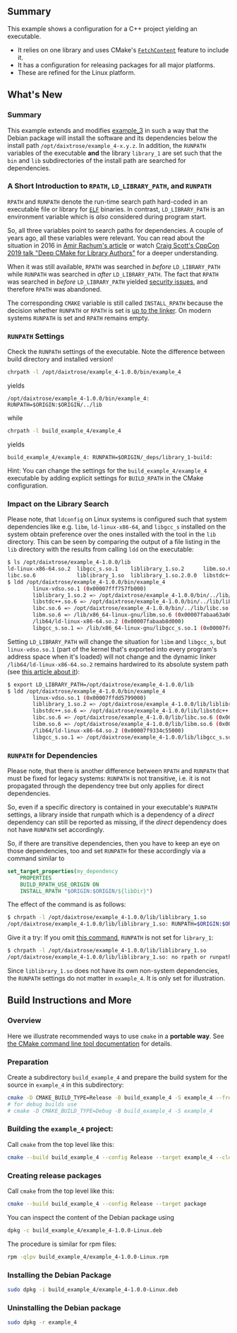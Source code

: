 ## Summary

This example shows a configuration for a C++ project yielding an executable. 
- It relies on one library and uses CMake's [`FetchContent`](https://cmake.org/cmake/help/latest/module/FetchContent.html) feature to include it.
- It has a configuration for releasing packages for all major platforms.
- These are refined for the Linux platform.

## What's New

### Summary

This example extends and modifies [example_3](../example_3/) in such a way that the Debian package will install the software and its dependencies below the install path `/opt/daixtrose/example_4-x.y.z`. In addition, the `RUNPATH` variables of the executable **and** the library `library_1` are set such that the `bin` and `lib` subdirectories of the install path are searched for dependencies.

### A Short Introduction to `RPATH`, `LD_LIBRARY_PATH`, and `RUNPATH` 

`RPATH` and `RUNPATH` denote the run-time search path hard-coded in an executable file or library for [`ELF`](https://en.wikipedia.org/wiki/Executable_and_Linkable_Format) binaries. In contrast, `LD_LIBRARY_PATH` is an environment variable which is *also* considered during program start.  

So, all three variables point to search paths for dependencies. A couple of years ago, all these variables were relevant. You can read about the situation in 2016 in [Amir Rachum's article](https://amir.rachum.com/shared-libraries/#rpath-and-runpath) or watch [Craig Scott's CppCon 2019 talk "Deep CMake for Library Authors"](https://www.youtube.com/watch?v=m0DwB4OvDXk) for a deeper understanding.

When it was still available, `RPATH` was searched in *before* `LD_LIBRARY_PATH` while `RUNPATH` was searched in *after* `LD_LIBRARY_PATH`. The fact that `RPATH` was searched in *before* `LD_LIBRARY_PATH` yielded [security issues](https://en.wikipedia.org/wiki/Rpath#Security_considerations), and therefore `RPATH` was abandoned. 

The corresponding `CMAKE` variable is still called `INSTALL_RPATH` because the decision whether `RUNPATH` or `RPATH` is set is [up to the linker](https://gitlab.kitware.com/cmake/cmake/-/issues/25683). On modern systems `RUNPATH` is set and `RPATH` remains empty.  

### `RUNPATH` Settings

Check the `RUNPATH` settings of the executable. Note the difference between build directory and installed version! 

```bash
chrpath -l /opt/daixtrose/example_4-1.0.0/bin/example_4
```

yields

```
/opt/daixtrose/example_4-1.0.0/bin/example_4: RUNPATH=$ORIGIN:$ORIGIN/../lib
```

while 

```bash
chrpath -l build_example_4/example_4
```

yields

```
build_example_4/example_4: RUNPATH=$ORIGIN/_deps/library_1-build:
```

Hint: You can change the settings for the `build_example_4/example_4` executable by adding explicit settings for `BUILD_RPATH` in the CMake configuration.

### Impact on the Library Search

Please note, that `ldconfig` on Linux systems is configured such that system dependencies like e.g. `libm`, `ld-linux-x86-64`, and `libgcc_s` installed on the system obtain preference over the ones installed with the tool in the `lib` directory. This can be seen by comparing the output of a file listing in the `lib` directory with the results from calling `ldd` on the executable: 

```bash
$ ls /opt/daixtrose/example_4-1.0.0/lib
ld-linux-x86-64.so.2  libgcc_s.so.1    liblibrary_1.so.2      libm.so.6       libstdc++.so.6.0.30
libc.so.6             liblibrary_1.so  liblibrary_1.so.2.0.0  libstdc++.so.6
$ ldd /opt/daixtrose/example_4-1.0.0/bin/example_4
        linux-vdso.so.1 (0x00007fff757fb000)
        liblibrary_1.so.2 => /opt/daixtrose/example_4-1.0.0/bin/../lib/liblibrary_1.so.2 (0x00007fabaab81000)
        libstdc++.so.6 => /opt/daixtrose/example_4-1.0.0/bin/../lib/libstdc++.so.6 (0x00007fabaa955000)
        libc.so.6 => /opt/daixtrose/example_4-1.0.0/bin/../lib/libc.so.6 (0x00007fabaa72c000)
        libm.so.6 => /lib/x86_64-linux-gnu/libm.so.6 (0x00007fabaa63a000)
        /lib64/ld-linux-x86-64.so.2 (0x00007fabaab8d000)
        libgcc_s.so.1 => /lib/x86_64-linux-gnu/libgcc_s.so.1 (0x00007fabaa61a000)
```

Setting `LD_LIBRARY_PATH` will change the situation for `libm` and `libgcc_s`, but `linux-vdso.so.1` (part of the kernel that's exported into every program's address space when it's loaded) will not change and the dynamic linker `/lib64/ld-linux-x86-64.so.2` remains hardwired to its absolute system path (see [this article about it](https://www.baeldung.com/linux/dynamic-linker)): 

```bash
$ export LD_LIBRARY_PATH=/opt/daixtrose/example_4-1.0.0/lib
$ ldd /opt/daixtrose/example_4-1.0.0/bin/example_4
        linux-vdso.so.1 (0x00007ffdd5799000)
        liblibrary_1.so.2 => /opt/daixtrose/example_4-1.0.0/lib/liblibrary_1.so.2 (0x00007f9334c49000)
        libstdc++.so.6 => /opt/daixtrose/example_4-1.0.0/lib/libstdc++.so.6 (0x00007f9334a1d000)
        libc.so.6 => /opt/daixtrose/example_4-1.0.0/lib/libc.so.6 (0x00007f93347f4000)
        libm.so.6 => /opt/daixtrose/example_4-1.0.0/lib/libm.so.6 (0x00007f933470d000)
        /lib64/ld-linux-x86-64.so.2 (0x00007f9334c55000)
        libgcc_s.so.1 => /opt/daixtrose/example_4-1.0.0/lib/libgcc_s.so.1 (0x00007f93346ed000)
```

### `RUNPATH` for Dependencies

Please note, that there is another difference between `RPATH` and `RUNPATH` that must be fixed for legacy systems: `RUNPATH` is not transitive, i.e. it is not propagated through the dependency tree but only applies for direct dependencies. 

So, even if a specific directory is contained in your executable's `RUNPATH` settings, a library inside that runpath which is a dependency of a *direct* dependency can still be reported as missing, if the *direct* dependency does not have `RUNPATH` set accordingly.

So, if there are transitive dependencies, then you have to keep an eye on those dependencies, too and set `RUNPATH` for these accordingly via a command similar to 

```cmake
set_target_properties(my_dependency 
    PROPERTIES
    BUILD_RPATH_USE_ORIGIN ON
    INSTALL_RPATH "$ORIGIN:$ORIGIN/${libDir}")
```

The effect of the command is as follows: 

```bash
$ chrpath -l /opt/daixtrose/example_4-1.0.0/lib/liblibrary_1.so
/opt/daixtrose/example_4-1.0.0/lib/liblibrary_1.so: RUNPATH=$ORIGIN:$ORIGIN/../lib
```

Give it a try: If you omit [this command](CMakeListsCPackConfiguration.txt#L52C8-L55C55), `RUNPATH` is not set for `library_1`:

```bash 
$ chrpath -l /opt/daixtrose/example_4-1.0.0/lib/liblibrary_1.so
/opt/daixtrose/example_4-1.0.0/lib/liblibrary_1.so: no rpath or runpath tag found.
```

Since `liblibrary_1.so` does not have its own non-system dependencies, the `RUNPATH` settings do not matter in `example_4`. It is only set for illustration.    

## Build Instructions and More

### Overview 

Here we illustrate recommended ways to use `cmake` in a **portable way**. See [the CMake command line tool documentation](https://cmake.org/cmake/help/latest/manual/cmake.1.html) for details. 

### Preparation

Create a subdirectory `build_example_4` and prepare the build system for the source in `example_4` in this subdirectory:

```bash
cmake -D CMAKE_BUILD_TYPE=Release -B build_example_4 -S example_4 --fresh
# for debug builds use   
# cmake -D CMAKE_BUILD_TYPE=Debug -B build_example_4 -S example_4
```

### Building the `example_4` project:

Call `cmake` from the top level like this:

```bash
cmake --build build_example_4 --config Release --target example_4 --clean-first
```

### Creating release packages

Call `cmake` from the top level like this:

```bash
cmake --build build_example_4 --config Release --target package
```

You can inspect the content of the Debian package using  

```bash
dpkg -c build_example_4/example_4-1.0.0-Linux.deb
```

The procedure is similar for rpm files:

```bash
rpm -qlpv build_example_4/example_4-1.0.0-Linux.rpm
```

### Installing the Debian Package

```bash
sudo dpkg -i build_example_4/example_4-1.0.0-Linux.deb
```

### Uninstalling the Debian package

```bash
sudo dpkg -r example_4
```
